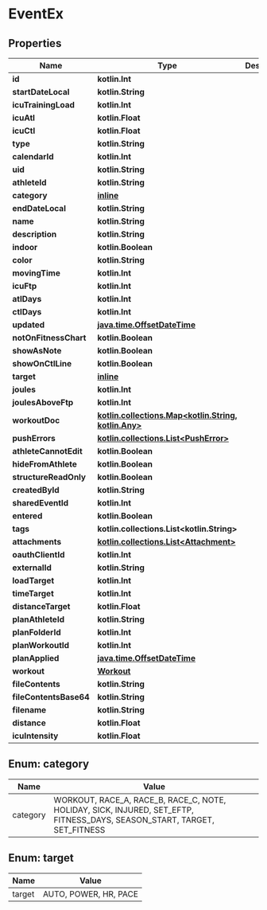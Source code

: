 
# EventEx

## Properties
Name | Type | Description | Notes
------------ | ------------- | ------------- | -------------
**id** | **kotlin.Int** |  |  [optional]
**startDateLocal** | **kotlin.String** |  |  [optional]
**icuTrainingLoad** | **kotlin.Int** |  |  [optional]
**icuAtl** | **kotlin.Float** |  |  [optional]
**icuCtl** | **kotlin.Float** |  |  [optional]
**type** | **kotlin.String** |  |  [optional]
**calendarId** | **kotlin.Int** |  |  [optional]
**uid** | **kotlin.String** |  |  [optional]
**athleteId** | **kotlin.String** |  |  [optional]
**category** | [**inline**](#Category) |  |  [optional]
**endDateLocal** | **kotlin.String** |  |  [optional]
**name** | **kotlin.String** |  |  [optional]
**description** | **kotlin.String** |  |  [optional]
**indoor** | **kotlin.Boolean** |  |  [optional]
**color** | **kotlin.String** |  |  [optional]
**movingTime** | **kotlin.Int** |  |  [optional]
**icuFtp** | **kotlin.Int** |  |  [optional]
**atlDays** | **kotlin.Int** |  |  [optional]
**ctlDays** | **kotlin.Int** |  |  [optional]
**updated** | [**java.time.OffsetDateTime**](java.time.OffsetDateTime.md) |  |  [optional]
**notOnFitnessChart** | **kotlin.Boolean** |  |  [optional]
**showAsNote** | **kotlin.Boolean** |  |  [optional]
**showOnCtlLine** | **kotlin.Boolean** |  |  [optional]
**target** | [**inline**](#Target) |  |  [optional]
**joules** | **kotlin.Int** |  |  [optional]
**joulesAboveFtp** | **kotlin.Int** |  |  [optional]
**workoutDoc** | [**kotlin.collections.Map&lt;kotlin.String, kotlin.Any&gt;**](kotlin.Any.md) |  |  [optional]
**pushErrors** | [**kotlin.collections.List&lt;PushError&gt;**](PushError.md) |  |  [optional]
**athleteCannotEdit** | **kotlin.Boolean** |  |  [optional]
**hideFromAthlete** | **kotlin.Boolean** |  |  [optional]
**structureReadOnly** | **kotlin.Boolean** |  |  [optional]
**createdById** | **kotlin.String** |  |  [optional]
**sharedEventId** | **kotlin.Int** |  |  [optional]
**entered** | **kotlin.Boolean** |  |  [optional]
**tags** | **kotlin.collections.List&lt;kotlin.String&gt;** |  |  [optional]
**attachments** | [**kotlin.collections.List&lt;Attachment&gt;**](Attachment.md) |  |  [optional]
**oauthClientId** | **kotlin.Int** |  |  [optional]
**externalId** | **kotlin.String** |  |  [optional]
**loadTarget** | **kotlin.Int** |  |  [optional]
**timeTarget** | **kotlin.Int** |  |  [optional]
**distanceTarget** | **kotlin.Float** |  |  [optional]
**planAthleteId** | **kotlin.String** |  |  [optional]
**planFolderId** | **kotlin.Int** |  |  [optional]
**planWorkoutId** | **kotlin.Int** |  |  [optional]
**planApplied** | [**java.time.OffsetDateTime**](java.time.OffsetDateTime.md) |  |  [optional]
**workout** | [**Workout**](Workout.md) |  |  [optional]
**fileContents** | **kotlin.String** |  |  [optional]
**fileContentsBase64** | **kotlin.String** |  |  [optional]
**filename** | **kotlin.String** |  |  [optional]
**distance** | **kotlin.Float** |  |  [optional]
**icuIntensity** | **kotlin.Float** |  |  [optional]


<a id="Category"></a>
## Enum: category
Name | Value
---- | -----
category | WORKOUT, RACE_A, RACE_B, RACE_C, NOTE, HOLIDAY, SICK, INJURED, SET_EFTP, FITNESS_DAYS, SEASON_START, TARGET, SET_FITNESS


<a id="Target"></a>
## Enum: target
Name | Value
---- | -----
target | AUTO, POWER, HR, PACE



